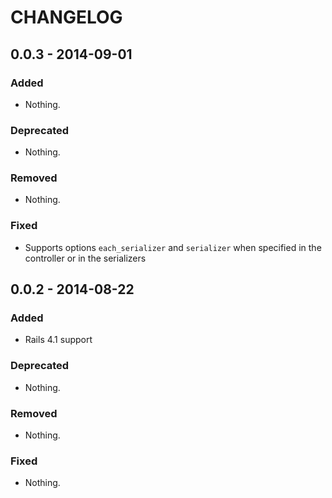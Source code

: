 # CHANGELOG

## 0.0.3 - 2014-09-01

### Added
- Nothing.

### Deprecated
- Nothing.

### Removed
- Nothing.

### Fixed
- Supports options `each_serializer` and `serializer` when specified in
  the controller or in the serializers

## 0.0.2 - 2014-08-22

### Added
- Rails 4.1 support

### Deprecated
- Nothing.

### Removed
- Nothing.

### Fixed
- Nothing.
